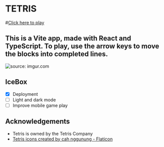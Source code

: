 # TETRIS

#[Click here to play](https://tetris-ts-23.netlify.app)

## This is a Vite app, made with React and TypeScript. To play, use the arrow keys to move the blocks into completed lines.

<img src="https://i.imgur.com/NyPyoaC.png" title="source: imgur.com" />

## IceBox
- [x] Deployment
- [ ] Light and dark mode
- [ ] Improve mobile game play

## Acknowledgements
* Tetris is owned by the Tetris Company 
* <a href="https://www.flaticon.com/free-icons/tetris" title="tetris icons">Tetris icons created by cah nggunung - Flaticon</a>